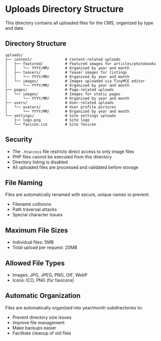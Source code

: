 # Uploads Directory Structure

This directory contains all uploaded files for the CMS, organized by type and date.

## Directory Structure

```
uploads/
├── content/               # Content-related uploads
│   ├── featured/          # Featured images for articles/photobooks
│   │   └── YYYY/MM/       # Organized by year and month
│   ├── teasers/           # Teaser images for listings
│   │   └── YYYY/MM/       # Organized by year and month
│   └── images/            # Images uploaded via TinyMCE editor
│       └── YYYY/MM/       # Organized by year and month
├── pages/                 # Page-related uploads
│   └── images/            # Images for static pages
│       └── YYYY/MM/       # Organized by year and month
├── users/                 # User-related uploads
│   └── avatars/           # User profile pictures
│       └── YYYY/MM/       # Organized by year and month
└── settings/              # Site settings uploads
    ├── logo.png           # Site logo
    └── favicon.ico        # Site favicon
```

## Security

- The `.htaccess` file restricts direct access to only image files
- PHP files cannot be executed from this directory
- Directory listing is disabled
- All uploaded files are processed and validated before storage

## File Naming

Files are automatically renamed with secure, unique names to prevent:
- Filename collisions
- Path traversal attacks
- Special character issues

## Maximum File Sizes

- Individual files: 5MB
- Total upload per request: 20MB

## Allowed File Types

- Images: JPG, JPEG, PNG, GIF, WebP
- Icons: ICO, PNG (for favicons)

## Automatic Organization

Files are automatically organized into year/month subdirectories to:
- Prevent directory size issues
- Improve file management
- Make backups easier
- Facilitate cleanup of old files